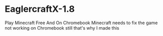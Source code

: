 # EaglercraftX-1.8
Play Minecraft Free And On Chromebook Minecraft needs to fix the game not working on Chromebook still that's why I made this
